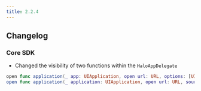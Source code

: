 ```yaml
---
title: 2.2.4
---
```


## Changelog

### Core SDK

* Changed the visibility of two functions within the `HaloAppDelegate` 
```swift
open func application(_ app: UIApplication, open url: URL, options: [UIApplicationOpenURLOptionsKey : Any] = [:]) -> Bool
open func application(_ application: UIApplication, open url: URL, sourceApplication: String?, annotation: Any) -> Bool
```